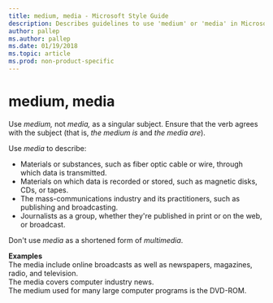 ```yaml
---
title: medium, media - Microsoft Style Guide
description: Describes guidelines to use 'medium' or 'media' in Microsoft documents and provides alternate examples.
author: pallep
ms.author: pallep
ms.date: 01/19/2018
ms.topic: article
ms.prod: non-product-specific
---
```


# medium, media

Use *medium,* not *media,* as a singular subject. Ensure that the verb agrees with the subject (that is, *the medium is* and *the media are*).

Use *media* to describe:

  - Materials or substances, such as fiber optic cable or wire, through which data is transmitted. 
  - Materials on which data is recorded or stored, such as magnetic disks, CDs, or tapes. 
  - The mass-communications industry and its practitioners, such as publishing and broadcasting. 
  - Journalists as a group, whether they're published in print or on the web, or broadcast. 

Don't use *media* as a shortened form of *multimedia*.

**Examples**  
The media include online broadcasts as well as newspapers, magazines, radio, and television.  
The media covers computer industry news.  
The medium used for many large computer programs is the DVD-ROM.  
